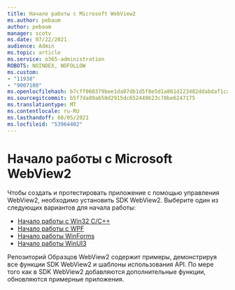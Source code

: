 ```yaml
---
title: Начало работы с Microsoft WebView2
ms.author: pebaum
author: pebaum
manager: scotv
ms.date: 07/22/2021
audience: Admin
ms.topic: article
ms.service: o365-administration
ROBOTS: NOINDEX, NOFOLLOW
ms.custom:
- "11938"
- "9007100"
ms.openlocfilehash: b7cff060379bee1da07db1d5f8e5d1a861d223482ddabdaf1ca086d1a9be67f4
ms.sourcegitcommit: b5f7da89a650d2915dc652449623c78be6247175
ms.translationtype: MT
ms.contentlocale: ru-RU
ms.lasthandoff: 08/05/2021
ms.locfileid: "53964402"
---
```

# <a name="get-started-with-microsoft-webview2"></a>Начало работы с Microsoft WebView2

Чтобы создать и протестировать приложение с помощью управления WebView2, необходимо установить SDK WebView2. Выберите один из следующих вариантов для начала работы:

- [Начало работы с Win32 C/C++](/microsoft-edge/webview2/get-started/win32)
- [Начало работы с WPF](/microsoft-edge/webview2/get-started/wpf)
- [Начало работы WinForms](/microsoft-edge/webview2/get-started/winforms)
- [Начало работы WinUI3](/microsoft-edge/webview2/get-started/winui)

Репозиторий Образцов WebView2 содержит примеры, демонстрируя все функции SDK WebView2 и шаблоны использования API. По мере того как в SDK WebView2 добавляются дополнительные функции, обновляются примерные приложения.

